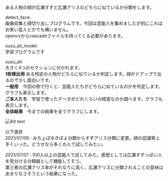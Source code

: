 
ある人物の顔が広瀬すずと広瀬アリスのどちらに似ているか分類をします。

detect_face:  
画像収集と顔切り出しプログラムです。今回は芸能人を集めましたが別にこれはお笑い芸人とかでも構いません。  
opencvからcascadeファイルを持ってくる必要があります。

suzu_ali_model:  
学習プログラムです

suzu_ali:  
大きく4つのセクションに分かれます。  
**1枚検出用** ある特定の人物がどちらに似ているか判定します。顔がドアップで出るので少し面白いです。  
**一般用**　今回の例で行くと、芸能人たちがどちらに似ているのかを判定します。グラフも表示します。  
**ご本人たち**　学習で使ったデータがどれくらいの精度なのか調べます。グラフも表示します。  
**全体結果**　今までの結果を全てグラフにします。  
  
  
![Alt text](/file_construction.jpg)  

以下進捗  
2021/07/06 : みちょぱゆきぽよ分類からすずアリス分類に変更。顔の認識等上手くいった。どうせなら多くの人で試してみたい。  
  
2021/07/07 : 100人以上の芸能人で試してみた。感想としては広瀬すずっぽい人を見分ける分類器として機能してそう。  
             第三者の広瀬アリス率がそれなりに高く、広瀬アリスに分類されることの意味はあまりなさそうという結果になった。
